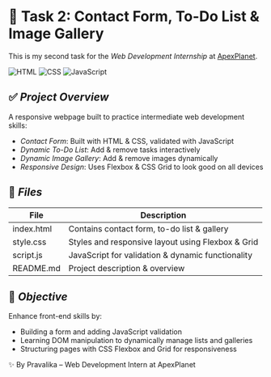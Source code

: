 # 🌱 Task 2: Contact Form, To-Do List & Image Gallery

This is my second task for the *Web Development Internship* at [ApexPlanet](https://apexplanet.com).

![HTML](https://img.shields.io/badge/HTML-5-orange?logo=html5)
![CSS](https://img.shields.io/badge/CSS-3-blue?logo=css3)
![JavaScript](https://img.shields.io/badge/JavaScript-ES6-yellow?logo=javascript)


## ✅ *Project Overview*
A responsive webpage built to practice intermediate web development skills:
- *Contact Form*: Built with HTML & CSS, validated with JavaScript
- *Dynamic To-Do List*: Add & remove tasks interactively
- *Dynamic Image Gallery*: Add & remove images dynamically
- *Responsive Design*: Uses Flexbox & CSS Grid to look good on all devices


## 📁 *Files*
| File         | Description                                       |
| ------------ | ------------------------------------------------- |
| index.html   | Contains contact form, to-do list & gallery      |
| style.css    | Styles and responsive layout using Flexbox & Grid |
| script.js    | JavaScript for validation & dynamic functionality |
| README.md    | Project description & overview                    |


## 🎯 *Objective*
Enhance front-end skills by:
- Building a form and adding JavaScript validation
- Learning DOM manipulation to dynamically manage lists and galleries
- Structuring pages with CSS Flexbox and Grid for responsiveness


✨ By Pravalika – Web Development Intern at ApexPlanet
